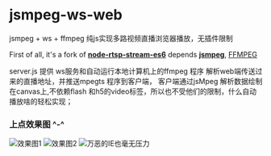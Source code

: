 # jsmpeg-ws-web
jsmpeg + ws + ffmpeg  纯js实现多路视频直播浏览器播放，无插件限制

First of all, it's a fork of [**node-rtsp-stream-es6**](https://github.com/Wifsimster/node-rtsp-stream-es6)
depends
[**jsmpeg**](https://github.com/phoboslab/jsmpeg), [FFMPEG](https://ffmpeg.org/download.html)

server.js 提供 ws服务和自动运行本地计算机上的ffmpeg 程序 解析web端传送过来的直播地址，并推送mpegts 程序到客户端， 客户端通过jsMpeg 解析数据绘制在canvas上,不依赖flash 和h5的video标签，所以也不受他们的限制，什么自动播放啥的轻松实现；

### 上点效果图 ^-^
![效果图1](https://github.com/zhairuihao/jsmpeg-ws-web/blob/master/doc/jsmpeg.gif?raw=true)
![效果图2](https://github.com/zhairuihao/jsmpeg-ws-web/blob/master/doc/ffmpeg.png?raw=true)
![万恶的IE也毫无压力](https://github.com/zhairuihao/jsmpeg-ws-web/blob/master/doc/jsmpeg-ie.gif?raw=true)
